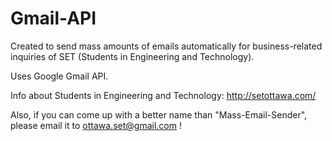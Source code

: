 # Gmail-API

Created to send mass amounts of emails automatically for business-related inquiries of SET (Students in Engineering and Technology). 

Uses Google Gmail API. 

Info about Students in Engineering and Technology: http://setottawa.com/

Also, if you can come up with a better name than "Mass-Email-Sender", please email it to ottawa.set@gmail.com !
